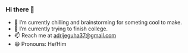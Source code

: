 ### Hi there 👋

<!--
**AdrijeGuha/AdrijeGuha** is a ✨ _special_ ✨ repository because its `README.md` (this file) appears on your GitHub profile.

Here are some ideas to get you started:

- 🔭 I’m currently working on ... working on something real cool! It's pinned if interested
- 🌱 I’m currently learning ...
- 👯 I’m looking to collaborate on ...
- 🤔 I’m looking for help with ...
- 💬 Ask me about ...
- 📫 How to reach me: ...
- 😄 Pronouns: ...
- ⚡ Fun fact: ...
-->

- 🔭 I’m currently chilling and brainstorming for someting cool to make.
- 🌱 I’m currently trying to finish college.
- 📫 Reach me at adrijeguha37@gmail.com
- 😄 Pronouns: He/Him
<!--
- ⚡ Fun fact: *`'You will never walk alone'`*~LFC🔴 supporter |🌟| **Anime** lover, open to watch suggestions ✌️
-->
